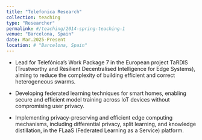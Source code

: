 ```yaml
---
title: "Telefonica Research"
collection: teaching
type: "Researcher"
permalink: #/teaching/2014-spring-teaching-1
venue: "Barcelona, Spain"
date: Mar.2025-Present
location: # "Barcelona, Spain"
---
```


- Lead for Telefónica’s Work Package 7 in the European project TaRDIS (Trustworthy and Resilient Decentralised Intelligence for Edge Systems), aiming to reduce the complexity of building efficient and correct heterogeneous swarms.

- Developing federated learning techniques for smart homes, enabling secure and efficient model training across IoT devices without compromising user privacy.

- Implementing privacy-preserving and efficient edge computing mechanisms, including differential privacy, split learning, and knowledge distillation, in the FLaaS (Federated Learning as a Service) platform.